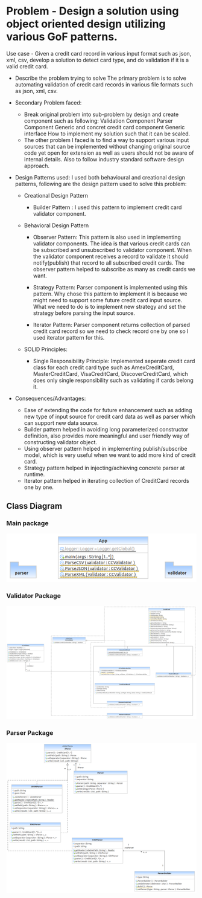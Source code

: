 # Problem - Design a solution using object oriented design utilizing various GoF patterns.

Use case - Given a credit card record in various input format such as json, xml, csv, develop a solution to detect card type, and do validation if it is a valid credit card.

* Describe the problem trying to solve
    The primary problem is to solve automating validation of credit card records in various file formats such as json, xml, csv. 
* Secondary Problem faced:
    * Break original problem into sub-problem by design and create component such as following:
        Validation Component
        Parser Component
        Generic and concret credit card component
        Generic interface
        How to implement my solution such that it can be scaled.
    * The other problem I faced is to find a way to support various input sources that can be implemented without changing original source code yet open for extension as well as users should not be aware of internal details. Also to follow industry standard software design approach.

* Design Patterns used: I used both behavioural and creational design patterns, following are the design pattern used to solve this problem:
    * Creational Design Pattern
        * Builder Pattern : I used this pattern to implement credit card validator component.
    
    * Behavioral Design Pattern
        * Observer Pattern: This pattern is also used in implementing validator components. The idea is that various credit cards can be subscribed and unsubscribed to validator component. When the validator component receives a record to validate it should notify(publish) that record to all subscribed credit cards. The observer pattern helped to subscribe as many as credit cards we want.

        * Strategy Pattern: Parser component is implemented using this pattern. Why chose this pattern to implement it is because we might need to support some future credit card input source. What we need to do is to implement new strategy and set the strategy before parsing the input source.

        * Iterator Pattern: Parser component returns collection of parsed credit card record so we need to check record one by one so I used iterator pattern for this.

    * SOLID Principles:
        * Single Responsibility Principle: Implemented seperate credit card class for each credit card type such as AmexCreditCard, MasterCreditCard, VisaCreditCard, DiscoverCreditCard, which does only single responsibility such as validating if cards belong it.

* Consequences/Advantages:
    * Ease of extending the code for future enhancement such as adding new type of input source for credit card data as well as parser which can support new data source.
    * Builder pattern helped in avoiding long parameterized constructor definition, also provides more meaningful and user friendly way of constructing validator object.
    * Using observer pattern helped in implementing publish/subscribe model, which is very useful when we want to add more kind of credit card.
    * Strategy pattern helped in injecting/achieving concrete parser at runtime.
    * Iterator pattern helped in iterating collection of CreditCard records one by one.

	
    
## Class Diagram

### Main package
![Main Package](resources/img/model_com.cmpe202.creditcard.umlcd.png)


### Validator Package
![Validator Package](resources/img/model_com.cmpe202.creditcard.validator.umlcd.png)


### Parser Package
![Parser Package](resources/img/model_com.cmpe202.creditcard.parser.umlcd.png)
